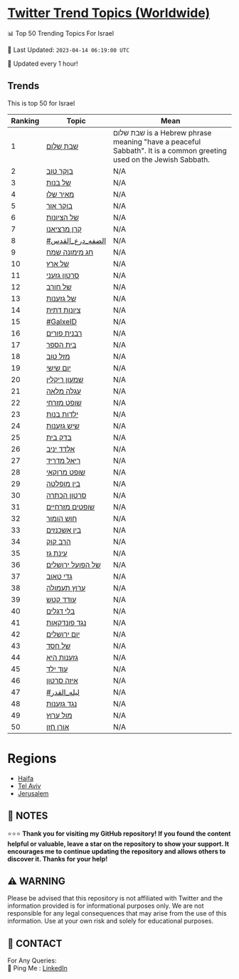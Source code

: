 [Twitter Trend Topics (Worldwide)](https://github.com/ErcinDedeoglu/Twitter-Trend-Topics)
==========


📊 Top 50 Trending Topics For Israel

📆 Last Updated: `2023-04-14 06:19:00 UTC`

🔧 Updated every 1 hour!


## Trends

This is top 50 for Israel

| Ranking | Topic | Mean |
| ------- | ------------ | ------------ |
| 1 | [שבת שלום](http://twitter.com/search?q=%d7%a9%d7%91%d7%aa+%d7%a9%d7%9c%d7%95%d7%9d) | שבת שלום is a Hebrew phrase meaning "have a peaceful Sabbath". It is a common greeting used on the Jewish Sabbath. |
| 2 | [בוקר טוב](http://twitter.com/search?q=%d7%91%d7%95%d7%a7%d7%a8+%d7%98%d7%95%d7%91) | N/A |
| 3 | [של בנות](http://twitter.com/search?q=%d7%a9%d7%9c+%d7%91%d7%a0%d7%95%d7%aa) | N/A |
| 4 | [מאיר שלו](http://twitter.com/search?q=%d7%9e%d7%90%d7%99%d7%a8+%d7%a9%d7%9c%d7%95) | N/A |
| 5 | [בוקר אור](http://twitter.com/search?q=%d7%91%d7%95%d7%a7%d7%a8+%d7%90%d7%95%d7%a8) | N/A |
| 6 | [של הציונות](http://twitter.com/search?q=%d7%a9%d7%9c+%d7%94%d7%a6%d7%99%d7%95%d7%a0%d7%95%d7%aa) | N/A |
| 7 | [קרן מרציאנו](http://twitter.com/search?q=%d7%a7%d7%a8%d7%9f+%d7%9e%d7%a8%d7%a6%d7%99%d7%90%d7%a0%d7%95) | N/A |
| 8 | [#الضفه_درع_القدس](http://twitter.com/search?q=%23%d8%a7%d9%84%d8%b6%d9%81%d9%87_%d8%af%d8%b1%d8%b9_%d8%a7%d9%84%d9%82%d8%af%d8%b3) | N/A |
| 9 | [חג מימונה שמח](http://twitter.com/search?q=%d7%97%d7%92+%d7%9e%d7%99%d7%9e%d7%95%d7%a0%d7%94+%d7%a9%d7%9e%d7%97) | N/A |
| 10 | [של ארץ](http://twitter.com/search?q=%d7%a9%d7%9c+%d7%90%d7%a8%d7%a5) | N/A |
| 11 | [סרטון גזעני](http://twitter.com/search?q=%d7%a1%d7%a8%d7%98%d7%95%d7%9f+%d7%92%d7%96%d7%a2%d7%a0%d7%99) | N/A |
| 12 | [של חורב](http://twitter.com/search?q=%d7%a9%d7%9c+%d7%97%d7%95%d7%a8%d7%91) | N/A |
| 13 | [של גזענות](http://twitter.com/search?q=%d7%a9%d7%9c+%d7%92%d7%96%d7%a2%d7%a0%d7%95%d7%aa) | N/A |
| 14 | [ציונות דתית](http://twitter.com/search?q=%d7%a6%d7%99%d7%95%d7%a0%d7%95%d7%aa+%d7%93%d7%aa%d7%99%d7%aa) | N/A |
| 15 | [#GalxeID](http://twitter.com/search?q=%23GalxeID) | N/A |
| 16 | [רבנית פורים](http://twitter.com/search?q=%d7%a8%d7%91%d7%a0%d7%99%d7%aa+%d7%a4%d7%95%d7%a8%d7%99%d7%9d) | N/A |
| 17 | [בית הספר](http://twitter.com/search?q=%d7%91%d7%99%d7%aa+%d7%94%d7%a1%d7%a4%d7%a8) | N/A |
| 18 | [מזל טוב](http://twitter.com/search?q=%d7%9e%d7%96%d7%9c+%d7%98%d7%95%d7%91) | N/A |
| 19 | [יום שישי](http://twitter.com/search?q=%d7%99%d7%95%d7%9d+%d7%a9%d7%99%d7%a9%d7%99) | N/A |
| 20 | [שמעון ריקלין](http://twitter.com/search?q=%d7%a9%d7%9e%d7%a2%d7%95%d7%9f+%d7%a8%d7%99%d7%a7%d7%9c%d7%99%d7%9f) | N/A |
| 21 | [עגלה מלאה](http://twitter.com/search?q=%d7%a2%d7%92%d7%9c%d7%94+%d7%9e%d7%9c%d7%90%d7%94) | N/A |
| 22 | [שופט מזרחי](http://twitter.com/search?q=%d7%a9%d7%95%d7%a4%d7%98+%d7%9e%d7%96%d7%a8%d7%97%d7%99) | N/A |
| 23 | [ילדות בנות](http://twitter.com/search?q=%d7%99%d7%9c%d7%93%d7%95%d7%aa+%d7%91%d7%a0%d7%95%d7%aa) | N/A |
| 24 | [שיש גזענות](http://twitter.com/search?q=%d7%a9%d7%99%d7%a9+%d7%92%d7%96%d7%a2%d7%a0%d7%95%d7%aa) | N/A |
| 25 | [בדק בית](http://twitter.com/search?q=%d7%91%d7%93%d7%a7+%d7%91%d7%99%d7%aa) | N/A |
| 26 | [אלדד יניב](http://twitter.com/search?q=%d7%90%d7%9c%d7%93%d7%93+%d7%99%d7%a0%d7%99%d7%91) | N/A |
| 27 | [ריאל מדריד](http://twitter.com/search?q=%d7%a8%d7%99%d7%90%d7%9c+%d7%9e%d7%93%d7%a8%d7%99%d7%93) | N/A |
| 28 | [שופט מרוקאי](http://twitter.com/search?q=%d7%a9%d7%95%d7%a4%d7%98+%d7%9e%d7%a8%d7%95%d7%a7%d7%90%d7%99) | N/A |
| 29 | [בין מופלטה](http://twitter.com/search?q=%d7%91%d7%99%d7%9f+%d7%9e%d7%95%d7%a4%d7%9c%d7%98%d7%94) | N/A |
| 30 | [סרטון הכתרה](http://twitter.com/search?q=%d7%a1%d7%a8%d7%98%d7%95%d7%9f+%d7%94%d7%9b%d7%aa%d7%a8%d7%94) | N/A |
| 31 | [שופטים מזרחיים](http://twitter.com/search?q=%d7%a9%d7%95%d7%a4%d7%98%d7%99%d7%9d+%d7%9e%d7%96%d7%a8%d7%97%d7%99%d7%99%d7%9d) | N/A |
| 32 | [חוש הומור](http://twitter.com/search?q=%d7%97%d7%95%d7%a9+%d7%94%d7%95%d7%9e%d7%95%d7%a8) | N/A |
| 33 | [בין אשכנזים](http://twitter.com/search?q=%d7%91%d7%99%d7%9f+%d7%90%d7%a9%d7%9b%d7%a0%d7%96%d7%99%d7%9d) | N/A |
| 34 | [הרב קוק](http://twitter.com/search?q=%d7%94%d7%a8%d7%91+%d7%a7%d7%95%d7%a7) | N/A |
| 35 | [עינת גז](http://twitter.com/search?q=%d7%a2%d7%99%d7%a0%d7%aa+%d7%92%d7%96) | N/A |
| 36 | [של הפועל ירושלים](http://twitter.com/search?q=%d7%a9%d7%9c+%d7%94%d7%a4%d7%95%d7%a2%d7%9c+%d7%99%d7%a8%d7%95%d7%a9%d7%9c%d7%99%d7%9d) | N/A |
| 37 | [גדי טאוב](http://twitter.com/search?q=%d7%92%d7%93%d7%99+%d7%98%d7%90%d7%95%d7%91) | N/A |
| 38 | [ערוץ תעמולה](http://twitter.com/search?q=%d7%a2%d7%a8%d7%95%d7%a5+%d7%aa%d7%a2%d7%9e%d7%95%d7%9c%d7%94) | N/A |
| 39 | [עודד קטש](http://twitter.com/search?q=%d7%a2%d7%95%d7%93%d7%93+%d7%a7%d7%98%d7%a9) | N/A |
| 40 | [בלי דגלים](http://twitter.com/search?q=%d7%91%d7%9c%d7%99+%d7%93%d7%92%d7%9c%d7%99%d7%9d) | N/A |
| 41 | [נגד פונדקאות](http://twitter.com/search?q=%d7%a0%d7%92%d7%93+%d7%a4%d7%95%d7%a0%d7%93%d7%a7%d7%90%d7%95%d7%aa) | N/A |
| 42 | [יום ירושלים](http://twitter.com/search?q=%d7%99%d7%95%d7%9d+%d7%99%d7%a8%d7%95%d7%a9%d7%9c%d7%99%d7%9d) | N/A |
| 43 | [של חסד](http://twitter.com/search?q=%d7%a9%d7%9c+%d7%97%d7%a1%d7%93) | N/A |
| 44 | [גזענות היא](http://twitter.com/search?q=%d7%92%d7%96%d7%a2%d7%a0%d7%95%d7%aa+%d7%94%d7%99%d7%90) | N/A |
| 45 | [עוד ילד](http://twitter.com/search?q=%d7%a2%d7%95%d7%93+%d7%99%d7%9c%d7%93) | N/A |
| 46 | [איזה סרטון](http://twitter.com/search?q=%d7%90%d7%99%d7%96%d7%94+%d7%a1%d7%a8%d7%98%d7%95%d7%9f) | N/A |
| 47 | [#ليله_القدر](http://twitter.com/search?q=%23%d9%84%d9%8a%d9%84%d9%87_%d8%a7%d9%84%d9%82%d8%af%d8%b1) | N/A |
| 48 | [נגד גזענות](http://twitter.com/search?q=%d7%a0%d7%92%d7%93+%d7%92%d7%96%d7%a2%d7%a0%d7%95%d7%aa) | N/A |
| 49 | [מול ערוץ](http://twitter.com/search?q=%d7%9e%d7%95%d7%9c+%d7%a2%d7%a8%d7%95%d7%a5) | N/A |
| 50 | [אורן חזן](http://twitter.com/search?q=%d7%90%d7%95%d7%a8%d7%9f+%d7%97%d7%96%d7%9f) | N/A |



# Regions

* [Haifa](</Israel/Haifa.md>)
* [Tel Aviv](</Israel/Tel Aviv.md>)
* [Jerusalem](</Israel/Jerusalem.md>)



## 📝 NOTES

⭐⭐⭐ **Thank you for visiting my GitHub repository! If you found the content helpful or valuable, leave a star on the repository to show your support. It encourages me to continue updating the repository and allows others to discover it. Thanks for your help!**


## ⚠️ WARNING

Please be advised that this repository is not affiliated with Twitter and the information provided is for informational purposes only. We are not responsible for any legal consequences that may arise from the use of this information. Use at your own risk and solely for educational purposes.


## 📨 CONTACT

 For Any Queries:  
            🏓 Ping Me : [LinkedIn](https://www.linkedin.com/in/ercindedeoglu/)

